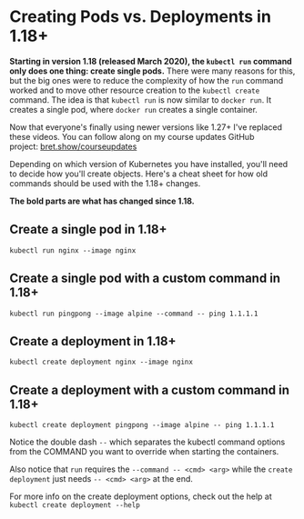 # Creating Pods vs. Deployments in 1.18+

**Starting in version 1.18 (released March 2020), the `kubectl run` command only does one thing: create single pods.** There were many reasons for this, but the big ones were to reduce the complexity of how the `run` command worked and to move other resource creation to the `kubectl create` command. The idea is that `kubectl run` is now similar to `docker run`. It creates a single pod, where `docker run` creates a single container.

Now that everyone's finally using newer versions like 1.27+ I've replaced these videos. You can follow along on my course updates GitHub project: [bret.show/courseupdates](https://bret.show/courseupdates)

Depending on which version of Kubernetes you have installed, you'll need to decide how you'll create objects. Here's a cheat sheet for how old commands should be used with the 1.18+ changes.

**The bold parts are what has changed since 1.18.**

## Create a single pod in 1.18+

`kubectl run nginx --image nginx`

## Create a single pod with a custom command in 1.18+

`kubectl run pingpong --image alpine --command -- ping 1.1.1.1`

## Create a deployment in 1.18+

`kubectl create deployment nginx --image nginx`

## Create a deployment with a custom command in 1.18+

`kubectl create deployment pingpong --image alpine -- ping 1.1.1.1`

Notice the double dash `--` which separates the kubectl command options from the COMMAND you want to override when starting the containers.

Also notice that `run` requires the `--command -- <cmd> <arg>` while the `create deployment` just needs `-- <cmd> <arg>` at the end.

For more info on the create deployment options, check out the help at `kubectl create deployment --help` 